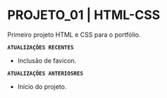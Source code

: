 # PROJETO_01 | HTML-CSS
Primeiro projeto HTML e CSS para o portfólio.

**`ATUALIZAÇÕES RECENTES`**

* Inclusão de favicon.

**`ATUALIZAÇÕES ANTERIOSRES`**

* Início do projeto.